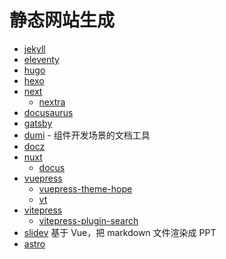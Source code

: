 # 静态网站生成

- [jekyll](https://jekyllrb.com/)
- [eleventy](https://www.11ty.dev/)
- [hugo](https://gohugo.io/)
- [hexo](https://hexo.io/)
- [next](https://nextjs.org/)
  - [nextra](https://nextra.site/)
- [docusaurus](https://docusaurus.io/)
- [gatsby](https://www.gatsbyjs.com/)
- [dumi](https://d.umijs.org/) - 组件开发场景的文档工具
- [docz](https://www.docz.site/)
- [nuxt](https://nuxtjs.org/)
  - [docus](https://docus.dev/)
- [vuepress](https://v2.vuepress.vuejs.org/)
  - [vuepress-theme-hope](https://vuepress-theme-hope.github.io/)
  - [vt](https://vt.insx.dev/)
- [vitepress](https://vitepress.vuejs.org/)
  - [vitepress-plugin-search](https://github.com/emersonbottero/vitepress-plugin-search)
- [slidev](https://sli.dev/) 基于 Vue，把 markdown 文件渲染成 PPT
- [astro](https://astro.build/)
